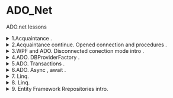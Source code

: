 # ADO_Net
 ADO.net lessons

<details><summary> 1.Acquaintance .  </summary><p>

---

[ADO.net opened connection example](CW/lesson_01/orgamizer_ADO "CW\lesson_01\orgamizer_ADO")   

---

</p></details>

<details><summary> 2.Acquaintance continue. Opened connection and procedures .  </summary><p>

---

[ADO.net opened connection part two example](CW/lesson_02/HRDepartment "CW\lesson_02\HRDepartment")   

[ADO.net closed connection with dinamyc views example](HW/lesson_02/TestDataTable "HW\lesson_02\TestDataTable")   

---

</p></details>


<details><summary> 3.WPF and ADO. Disconnected conection mode intro .  </summary><p>

---

[WPF and ADO.Net(Models) example](CW/lesson_02/DeanOffice "CW\lesson_02\DeanOffice")   

---

</p></details>


<details><summary> 4.ADO. DBProviderFactory .  </summary><p>

---

[ADO.Net DBProviderFactory example](CW/lesson_04/DbFabricExample "CW\lesson_04\DbFabricExample")   

---

</p></details>


<details><summary> 5.ADO. Transactions .  </summary><p>

---

[ADO.Net Transactions example](CW/lesson_05/transactionDemo "CW\lesson_05\transactionDemo")   

[ADO.Net disconnected mode , transactions , dbFabric , legacy async , parameterized commands , DataTableMapping , DataViewManager example](HW/lesson_05/TransactionsMover "CW\lesson_05\TransactionsMover")   

---

</p></details>

<details><summary> 6.ADO. Async , await .  </summary><p>

---

[ADO.Net async , await , paralel](HW/lesson_06/LibraryTest4 "HW\lesson_06\LibraryTest4")   

---

</p></details>

<details><summary> 7. Linq.  </summary><p>

---

[Different linq methods](CW/lesson_07/LinqTest1 "CW\lesson_07\LinqTest1")   

[Different linq methods](CW/lesson_07/LINQtoOBJexample "CW\lesson_07\LINQtoOBJexample")   

[Different linq methods](HW/lesson_07/linqHW "HW\lesson_07\linqHW")   

---

</p></details>

<details><summary> 8. Linq.  </summary><p>

---

[Different linq methods](CW/lesson_08/linq2 "CW\lesson_08\linq2")   

[Different linq methods](HW/lesson_08/LinqGroupSort "HW\lesson_08\LinqGroupSort")   

[Different linq methods](HW/lesson_08/LinqMethods "HW\lesson_08\LinqMethods")   

---

</p></details>


<details><summary> 9. Entity Framework Rrepositories intro.  </summary><p>

---

[Different linq methods](CW/lesson_09/EntityFrameworkOriginal "CW\lesson_09\EntityFrameworkOriginal")   

---

</p></details>
